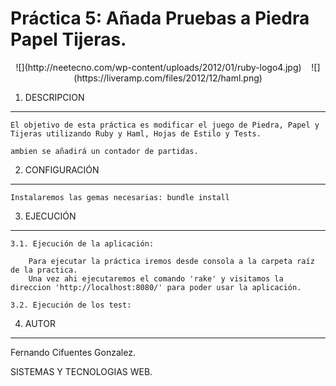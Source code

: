 Práctica 5: Añada Pruebas a Piedra Papel Tijeras.
================================

<center>
![](http://neetecno.com/wp-content/uploads/2012/01/ruby-logo4.jpg)
&nbsp;&nbsp;
![](https://liveramp.com/files/2012/12/haml.png)
</center>

1. DESCRIPCION
--------------

	El objetivo de esta práctica es modificar el juego de Piedra, Papel y Tijeras utilizando Ruby y Haml, Hojas de Estilo y Tests.

	ambien se añadirá un contador de partidas.


2. CONFIGURACIÓN
----------------

	Instalaremos las gemas necesarias: bundle install


3. EJECUCIÓN
------------
	
	3.1. Ejecución de la aplicación:
	
		Para ejecutar la práctica iremos desde consola a la carpeta raíz de la practica.
		Una vez ahi ejecutaremos el comando 'rake' y visitamos la direccion 'http://localhost:8080/' para poder usar la aplicación.
	
	3.2. Ejecución de los test:
	
	
4. AUTOR
--------

Fernando Cifuentes Gonzalez.

SISTEMAS Y TECNOLOGIAS WEB.




